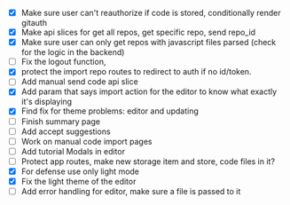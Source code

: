 - [x] Make sure user can't reauthorize if code is stored, conditionally render gitauth
- [x] Make api slices for get all repos, get specific repo, send repo_id
- [x] Make sure user can only get repos with javascript files parsed (check for the logic in the backend)
- [ ] Fix the logout function, 
- [x] protect the import repo routes to redirect to auth if no id/token.
- [ ] Add manual send code api slice
- [x] Add param that says import action for the editor to know what exactly it's displaying
- [x] Find fix for theme problems: editor and updating
- [ ] Finish summary page
- [ ] Add accept suggestions
- [ ] Work on manual code import pages
- [ ] Add tutorial Modals in editor
- [ ] Protect app routes, make new storage item and store, code files in it?
- [x] For defense use only light mode
- [x] Fix the light theme of the editor
- [ ] Add error handling for editor, make sure a file is passed to it